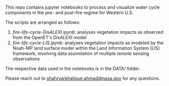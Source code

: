 This repo contains jupyter notebooks to process and visualize water cycle components in the pre- and post-fire regime for Western U.S. 

The scripts are arranged as follows:

1. *fire-life-cycle-DisALEXI.ipynb*: analyses vegetation impacts as observed from the OpenET's DisALEXI model
2. *fire-life-cycle-LIS.ipynb*: analyses vegetation impacts as modeled by the Noah-MP land surface model within the Land Information System (LIS) framework, involving data assimilation of multiple remote sensing observations

The respective data used in the notebooks is in the DATA/ folder.

Please reach out to shahryarkhalique.ahmad@nasa.gov for any questions.
